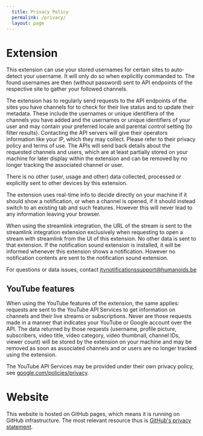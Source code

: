 ```yaml
---
  title: Privacy Policy
  permalink: /privacy/
  layout: page
---
```

# Extension
This extension can use your stored usernames for certain sites to auto-detect your username. It will only do so when explicitly commanded to. The found usernames are then (without password) sent to API endpoints of the respective site to gather your followed channels.

The extension has to regularly send requests to the API endpoints of the sites you have channels for to check for their live status and to update their metadata. These include the usernames or unique identifiera of the channels you have added and the usernames or unique identifiers of your user and may contain your preferred locale and parental control setting (to filter results). Contacting the API servers will give their operators information like your IP, which they may collect. Please refer to their privacy policy and terms of use. The APIs will send back details about the requested channels and users, which are at least partially stored on your machine for later display within the extension and can be removed by no longer tracking the associated channel or user.

There is no other (user, usage and other) data collected, processed or explicitly sent to other devices by this extension.

The extension uses real-time info to decide directly on your machine if it should show a notification, or when a channel is opened, if it should instead switch to an existing tab and such features. However this will never lead to any information leaving your browser.

When using the streamlink integration, the URL of the stream is sent to the streamlink integration extension exclusively when requesting to open a stream with streamlink from the UI of this extension. No other data is sent to that extension. If the notification sound extension is installed, it will be informed whenever this extension shows a notification. However no notification contents are sent to the notification sound extension.

For questions or data issues, contact jtvnotificationssupport@humanoids.be

## YouTube features
When using the YouTube features of the extension, the same applies: requests are sent to the YouTube API Services to get information on channels and their live streams or subscriptions. Never are those requests made in a manner that indicates your YouTube or Google account over the API.
The data returned by those requests (username, profile picture, subscribers, video title, video category, video thumbnail, channel IDs, viewer count) will be stored by the extension on your machine and may be removed as soon as associated channels and or users are no longer tracked using the extension.

The YouTube API Services may be provided under their own privacy policy, see [google.com/policies/privacy](https://www.google.com/policies/privacy).

# Website
This website is hosted on GitHub pages, which means it is running on GitHub infrastructure. The most relevant resource thus is [GitHub's privacy statement](https://help.github.com/articles/github-privacy-statement/).
